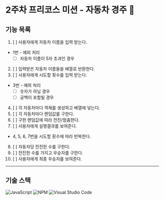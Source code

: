 # 2주차 프리코스 미션 - 자동차 경주 🚗

## 기능 목록
1.  [ ] 사용자에게 자동차 이름을 입력 받는다.

* 1번 - 예외 처리
    * [ ] 자동차 이름이 5자 초과인 경우

2. [ ] 입력받은 자동차 이름들을 배열로 반환한다.
3. [ ] 사용자에게 시도할 횟수를 입력 받는다.

* 3번 - 예외 처리
    * [ ] 숫자가 아닐 경우
    * [ ] 공백이 포함될 경우

4. [ ] 각 자동차마다 객체를 생성하고 배열에 넣는다.
5. [ ] 각 자동차마다 랜덤값를 구한다.
6. [ ] 구한 랜덤값에 따라 전진/멈춤한다.
7. [ ] 사용자에게 실행결과를 보여준다.

* 4, 5, 6, 7번을 시도할 횟수에 따라 반복한다.

8. [ ] 자동차당 전진한 수를 구한다.
9. [ ] 전진한 수를 가지고 우승자를 구한다.
10. [ ] 사용자에게 최종 우승자를 보여준다.


-------
## 기술 스택
![JavaScript](https://img.shields.io/badge/javascript-%23323330.svg?style=for-the-badge&logo=javascript&logoColor=%23F7DF1E)  ![NPM](https://img.shields.io/badge/NPM-%23CB3837.svg?style=for-the-badge&logo=npm&logoColor=white) ![Visual Studio Code](https://img.shields.io/badge/Visual%20Studio%20Code-0078d7.svg?style=for-the-badge&logo=visual-studio-code&logoColor=white)
